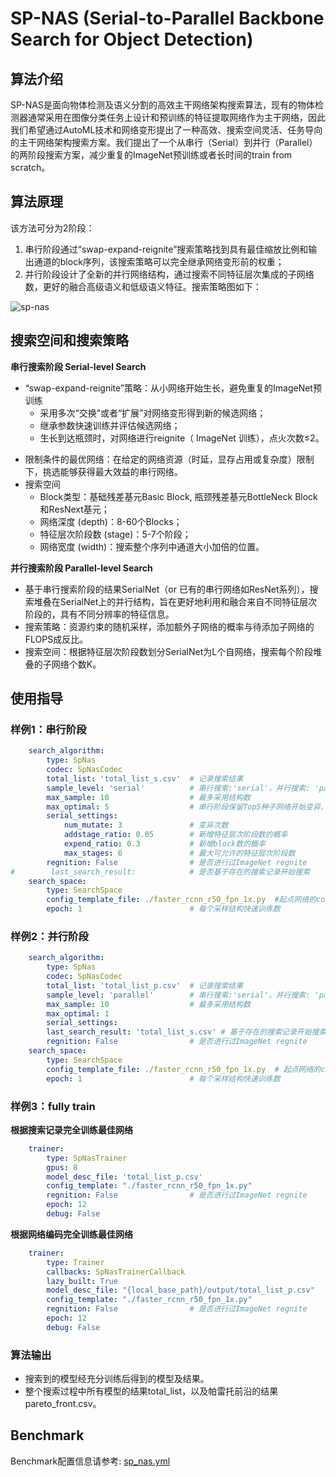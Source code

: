 # SP-NAS (Serial-to-Parallel Backbone Search for Object Detection)

## 算法介绍

SP-NAS是面向物体检测及语义分割的高效主干网络架构搜索算法，现有的物体检测器通常采用在图像分类任务上设计和预训练的特征提取网络作为主干网络，因此我们希望通过AutoML技术和网络变形提出了一种高效、搜索空间灵活、任务导向的主干网络架构搜索方案。我们提出了一个从串行（Serial）到并行（Parallel）的两阶段搜索方案，减少重复的ImageNet预训练或者长时间的train from scratch。

## 算法原理

该方法可分为2阶段：

1. 串行阶段通过“swap-expand-reignite”搜索策略找到具有最佳缩放比例和输出通道的block序列，该搜索策略可以完全继承网络变形前的权重；
2. 并行阶段设计了全新的并行网络结构，通过搜索不同特征层次集成的子网络数，更好的融合高级语义和低级语义特征。搜索策略图如下：

![sp-nas](./images/sp_nas.png)

## 搜索空间和搜索策略

**串行搜索阶段 Serial-level Search**

- “swap-expand-reignite”策略：从小网络开始生长，避免重复的ImageNet预训练
  - 采用多次“交换”或者“扩展”对网络变形得到新的候选网络；
  - 继承参数快速训练并评估候选网络；
  - 生长到达瓶颈时，对网络进行reignite（ ImageNet 训练），点火次数≤2。

+ 限制条件的最优网络：在给定的网络资源（时延，显存占用或复杂度）限制下，挑选能够获得最大效益的串行网络。
+ 搜索空间
  - Block类型：基础残差基元Basic Block, 瓶颈残差基元BottleNeck Block和ResNext基元；
  - 网络深度 (depth)：8-60个Blocks；
  - 特征层次阶段数 (stage)：5-7个阶段；
  - 网络宽度 (width)：搜索整个序列中通道大小加倍的位置。

**并行搜索阶段 Parallel-level Search**

+ 基于串行搜索阶段的结果SerialNet（or 已有的串行网络如ResNet系列），搜索堆叠在SerialNet上的并行结构，旨在更好地利用和融合来自不同特征层次阶段的，具有不同分辨率的特征信息。
+ 搜索策略：资源约束的随机采样，添加额外子网络的概率与待添加子网络的FLOPS成反比。
+ 搜索空间：根据特征层次阶段数划分SerialNet为L个自网络，搜索每个阶段堆叠的子网络个数K。

## 使用指导

### 样例1：串行阶段

```yaml
    search_algorithm:
        type: SpNas
        codec: SpNasCodec
        total_list: 'total_list_s.csv'  # 记录搜索结果
        sample_level: 'serial'          # 串行搜索:'serial'，并行搜索: 'parallel'
        max_sample: 10                  # 最多采用结构数
        max_optimal: 5                  # 串行阶段保留Top5种子网络开始变异，并行阶段设为1
        serial_settings:
            num_mutate: 3               # 变异次数
            addstage_ratio: 0.05        # 新增特征层次阶段数的概率
            expend_ratio: 0.3           # 新增block数的概率
            max_stages: 6               # 最大可允许的特征层次阶段数
        regnition: False                # 是否进行过ImageNet regnite
#        last_search_result:            # 是否基于存在的搜索记录开始搜索
    search_space:
        type: SearchSpace
        config_template_file: ./faster_rcnn_r50_fpn_1x.py  #起点网络的config
        epoch: 1                        # 每个采样结构快速训练数
```

### 样例2：并行阶段

```yaml
    search_algorithm:
        type: SpNas
        codec: SpNasCodec
        total_list: 'total_list_p.csv'  # 记录搜索结果
        sample_level: 'parallel'        # 串行搜索:'serial'，并行搜索: 'parallel'
        max_sample: 10                  # 最多采用结构数
        max_optimal: 1
        serial_settings:
        last_search_result: 'total_list_s.csv' # 基于存在的搜索记录开始搜索
        regnition: False                # 是否进行过ImageNet regnite
    search_space:
        type: SearchSpace
        config_template_file: ./faster_rcnn_r50_fpn_1x.py  # 起点网络的config
        epoch: 1                        # 每个采样结构快速训练数
```

### 样例3：fully train

**根据搜索记录完全训练最佳网络**

```yaml
    trainer:
        type: SpNasTrainer
        gpus: 8
        model_desc_file: 'total_list_p.csv'
        config_template: "./faster_rcnn_r50_fpn_1x.py"
        regnition: False                # 是否进行过ImageNet regnite
        epoch: 12
        debug: False
```

**根据网络编码完全训练最佳网络**

```yaml
    trainer:
        type: Trainer
        callbacks: SpNasTrainerCallback
        lazy_built: True
        model_desc_file: "{local_base_path}/output/total_list_p.csv"
        config_template: "./faster_rcnn_r50_fpn_1x.py"
        regnition: False                # 是否进行过ImageNet regnite
        epoch: 12
        debug: False
```

### 算法输出

- 搜索到的模型经充分训练后得到的模型及结果。
- 整个搜索过程中所有模型的结果total_list，以及帕雷托前沿的结果pareto_front.csv。

## Benchmark

Benchmark配置信息请参考: [sp_nas.yml](https://github.com/huawei-noah/vega/tree/master/examples/nas/sp_nas.yml)
